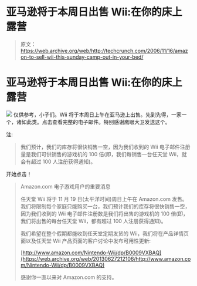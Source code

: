 # 亚马逊将于本周日出售 Wii:在你的床上露营

> 原文：<https://web.archive.org/web/http://techcrunch.com/2006/11/16/amazon-to-sell-wii-this-sunday-camp-out-in-your-bed/>

# 亚马逊将于本周日出售 Wii:在你的床上露营

![](img/c5e606fe73a43d3730899a47a6cfbb33.png)
仅供参考，小子们。Wii 将于本周日上午在亚马逊上出售。先到先得，一家一个，诸如此类。点击查看完整的电子邮件。特别感谢鹰眼大卫发送这个。

注:

> 我们预计，我们的库存将很快销售一空，因为我们收到的 Wii 电子邮件注册量是我们可供销售的游戏机的 100 倍(即，我们每销售一台任天堂 Wii，就会有超过 100 人注册获得通知)。

开始点击！

> Amazon.com 电子游戏用户的重要消息
> 
> 任天堂 Wii 将于 11 月 19 日(太平洋时间)周日上午在 Amazon.com 发售。我们将限制每个家庭只能购买一台，我们预计我们的库存将很快销售一空，因为我们收到的 Wii 电子邮件注册数是我们将出售的游戏机的 100 倍(即，我们将出售的每台任天堂 Wii，都有超过 100 人注册获得通知)。
> 
> 我们希望在整个假期都能收到任天堂定期发货的 Wii，我们将在产品详情页面以及任天堂 Wii 产品页面的客户讨论中发布可用性更新:
> 
> [http://www.amazon.com/Nintendo-Wii/dp/B0009VXBAQ](https://web.archive.org/web/20130627212106/http://www.amazon.com/Nintendo-Wii/dp/B0009VXBAQ)
> 
> 感谢你一直以来对 Amazon.com 的支持。
